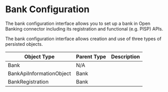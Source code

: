 # Bank Configuration

The bank configuration interface allows you to set up a bank in Open Banking connector including its registration and functional (e.g. PISP) APIs.

The bank configuration interface allows creation and use of three types of persisted objects.

Object Type | Parent Type | Description
--- | --- | ---
Bank | N/A |
BankApiInformationObject | Bank
BankRegistration | Bank



